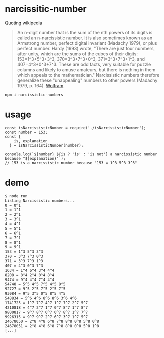 narcissitic-number
==================


Quoting wikipedia

> An n-digit number that is the sum of the nth powers of its digits is called an n-narcissistic number. It is also sometimes known as an Armstrong number, perfect digital invariant (Madachy 1979), or plus perfect number. Hardy (1993) wrote, "There are just four numbers, after unity, which are the sums of the cubes of their digits: 153=1^3+5^3+3^3,  370=3^3+7^3+0^3, 371=3^3+7^3+1^3, and 407=4^3+0^3+7^3. These are odd facts, very suitable for puzzle columns and likely to amuse amateurs, but there is nothing in them which appeals to the mathematician." Narcissistic numbers therefore generalize these "unappealing" numbers to other powers (Madachy 1979, p. 164). [Wolfram](http://mathworld.wolfram.com/NarcissisticNumber.html)

```
npm i narcissistic-numbers
```

# usage

```
const isNarcissisticNumber = require('./isNarcissisticNumber');
const number = 153;
const {
    is, explanation
  } = isNarcissisticNumber(number);

console.log(`${number} ${is ? 'is' : 'is not'} a narcissistic number because "${explanation}"`);
// 153 is a narcissistic number because "153 = 1^3 5^3 3^3"
```

# demo

```bash
$ node run
Listing Narcissistic numbers...
0 = 0^1
1 = 1^1
2 = 2^1
3 = 3^1
4 = 4^1
5 = 5^1
6 = 6^1
7 = 7^1
8 = 8^1
9 = 9^1
153 = 1^3 5^3 3^3
370 = 3^3 7^3 0^3
371 = 3^3 7^3 1^3
407 = 4^3 0^3 7^3
1634 = 1^4 6^4 3^4 4^4
8208 = 8^4 2^4 0^4 8^4
9474 = 9^4 4^4 7^4 4^4
54748 = 5^5 4^5 7^5 4^5 8^5
92727 = 9^5 2^5 7^5 2^5 7^5
93084 = 9^5 3^5 0^5 8^5 4^5
548834 = 5^6 4^6 8^6 8^6 3^6 4^6
1741725 = 1^7 7^7 4^7 1^7 7^7 2^7 5^7
4210818 = 4^7 2^7 1^7 0^7 8^7 1^7 8^7
9800817 = 9^7 8^7 0^7 0^7 8^7 1^7 7^7
9926315 = 9^7 9^7 2^7 6^7 3^7 1^7 5^7
24678050 = 2^8 4^8 6^8 7^8 8^8 0^8 5^8 0^8
24678051 = 2^8 4^8 6^8 7^8 8^8 0^8 5^8 1^8
[...]
```

